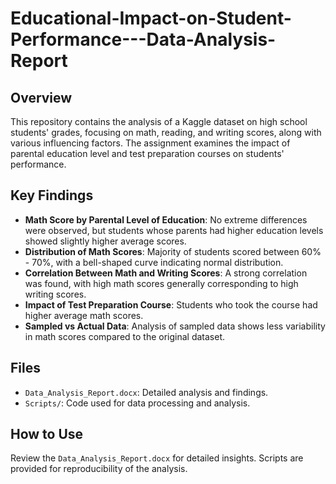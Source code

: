 # Educational-Impact-on-Student-Performance---Data-Analysis-Report

## Overview
This repository contains the analysis of a Kaggle dataset on high school students' grades, focusing on math, reading, and writing scores, along with various influencing factors. The assignment examines the impact of parental education level and test preparation courses on students' performance.

## Key Findings
- **Math Score by Parental Level of Education**: No extreme differences were observed, but students whose parents had higher education levels showed slightly higher average scores.
- **Distribution of Math Scores**: Majority of students scored between 60% - 70%, with a bell-shaped curve indicating normal distribution.
- **Correlation Between Math and Writing Scores**: A strong correlation was found, with high math scores generally corresponding to high writing scores.
- **Impact of Test Preparation Course**: Students who took the course had higher average math scores.
- **Sampled vs Actual Data**: Analysis of sampled data shows less variability in math scores compared to the original dataset.

## Files
- `Data_Analysis_Report.docx`: Detailed analysis and findings.
- `Scripts/`: Code used for data processing and analysis.

## How to Use
Review the `Data_Analysis_Report.docx` for detailed insights. Scripts are provided for reproducibility of the analysis.
